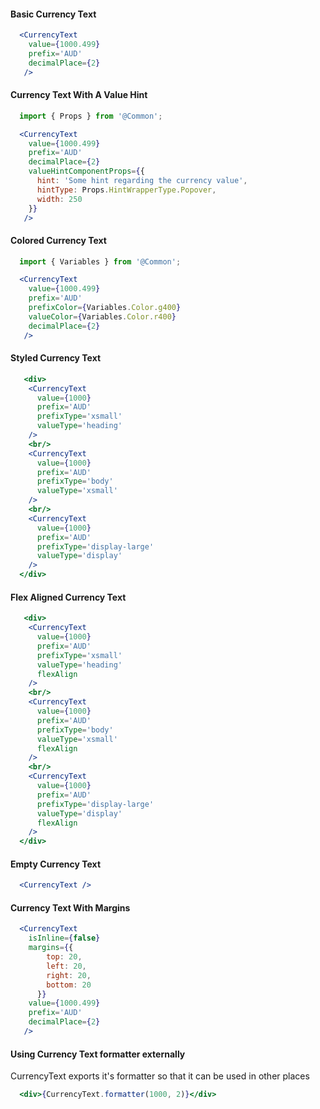 #### Basic Currency Text

```jsx
  <CurrencyText
    value={1000.499}
    prefix='AUD'
    decimalPlace={2}
   />
```

#### Currency Text With A Value Hint

```jsx
  import { Props } from '@Common';

  <CurrencyText
    value={1000.499}
    prefix='AUD'
    decimalPlace={2}
    valueHintComponentProps={{
      hint: 'Some hint regarding the currency value',
      hintType: Props.HintWrapperType.Popover,
      width: 250
    }}
   />
```

#### Colored Currency Text

```jsx
  import { Variables } from '@Common';

  <CurrencyText
    value={1000.499}
    prefix='AUD'
    prefixColor={Variables.Color.g400}
    valueColor={Variables.Color.r400}
    decimalPlace={2}
   />
```

#### Styled Currency Text

```jsx
   <div>
    <CurrencyText
      value={1000}
      prefix='AUD'
      prefixType='xsmall'
      valueType='heading'
    />
    <br/>
    <CurrencyText
      value={1000}
      prefix='AUD'
      prefixType='body'
      valueType='xsmall'
    />
    <br/>
    <CurrencyText
      value={1000}
      prefix='AUD'
      prefixType='display-large'
      valueType='display'
    />
  </div>
```

#### Flex Aligned Currency Text

```jsx
   <div>
    <CurrencyText
      value={1000}
      prefix='AUD'
      prefixType='xsmall'
      valueType='heading'
      flexAlign
    />
    <br/>
    <CurrencyText
      value={1000}
      prefix='AUD'
      prefixType='body'
      valueType='xsmall'
      flexAlign
    />
    <br/>
    <CurrencyText
      value={1000}
      prefix='AUD'
      prefixType='display-large'
      valueType='display'
      flexAlign
    />
  </div>
```

#### Empty Currency Text

```jsx
  <CurrencyText />
```

#### Currency Text With Margins

```jsx
  <CurrencyText
    isInline={false}
    margins={{
        top: 20,
        left: 20,
        right: 20,
        bottom: 20
      }}
    value={1000.499}
    prefix='AUD'
    decimalPlace={2}
   />
```

#### Using Currency Text formatter externally

CurrencyText exports it's formatter so that it can be used in
other places

```jsx
  <div>{CurrencyText.formatter(1000, 2)}</div>
```
